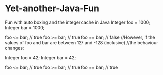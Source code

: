 # Yet-another-Java-Fun
Fun with auto boxing and the integer cache in Java
Integer foo = 1000;
Integer bar = 1000;
 
foo <= bar; // true
foo >= bar; // true
foo == bar; // false
//However, if the values of foo and bar are between 127 and -128 (inclusive)
//the behaviour changes:
 
Integer foo = 42;
Integer bar = 42;
 
foo <= bar; // true
foo >= bar; // true
foo == bar; // true
